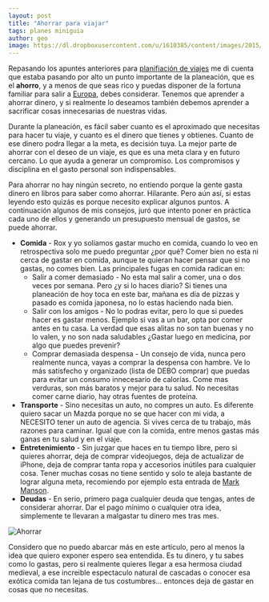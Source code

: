 ```yaml
---
layout: post
title: "Ahorrar para viajar"
tags: planes miniguia
author: geo
image: https://dl.dropboxusercontent.com/u/1610385/content/images/2015/03/ahorrar.jpg
---
```

Repasando los apuntes anteriores para [planifiación de viajes](/planeacion-de-viaje-101/) me di cuenta que estaba pasando por alto un punto importante de la planeación, que es el **ahorro**, y a menos de que seas rico y puedas disponer de la fortuna familiar para salir a [Europa](/tag/europa), debes considerar. Tenemos que aprender a ahorrar dinero, y si realmente lo deseamos también debemos aprender a sacrificar cosas innecesarias de nuestras vidas.

Durante la planeación, es fácil saber cuanto es el aproximado que necesitas para hacer tu viaje, y cuanto es el dinero que tienes y obtienes. Cuanto de ese dinero podra llegar a la meta, es decisión tuya. La mejor parte de ahorrar con el deseo de un viaje, es que es una meta clara y en futuro cercano. Lo que ayuda a generar un compromiso. Los compromisos y disciplina en el gasto personal son indispensables.

Para ahorrar no hay ningún secreto, no entiendo porque la gente gasta dinero en libros para saber como ahorrar. Hilarante. Pero aún así, si estas leyendo esto quizás es porque necesito explicar algunos puntos. A continuación algunos de mis consejos, juró que intento poner en práctica cada uno de ellos y generando un presupuesto mensual de gastos, se puede ahorrar.

* **Comida** - Rox y yo solíamos gastar mucho en comida, cuando lo veo en retrospectiva solo me puedo preguntar ¿por qué? Comer bien no esta ni cerca de gastar en comida, aunque te quieran hacer pensar que si no gastas, no comes bien. Las principales fugas en comida radican en:
	* Salir a comer demasiado - No esta mal salir a comer, una o dos veces por semana. Pero ¿y si lo haces diario? Si tienes una planeación de hoy toca en este bar, mañana es día de pizzas y pasado es comida japonesa, no lo estas haciendo nada bien.
    * Salir con los amigos - No lo podras evitar, pero lo que si puedes hacer es gastar menos. Ejemplo si vas a un bar, opta por comer antes en tu casa. La verdad que esas alitas no son tan buenas y no lo valen, y no son nada saludables ¿Gastar luego en medicina, por algo que puedes prevenir?
    * Comprar demasiada despensa - Un consejo de vida, nunca pero realmente nunca, vayas a comprar la despensa con hambre. Ve lo más satisfecho y organizado (lista de DEBO comprar) que puedas para evitar un consumo innecesario de calorías. Come mas verduras, son más baratos y mejor para tu salud. No necesitas comer carne diario, hay otras fuentes de proteína.
* **Transporte** - Sino necesitas un auto, no compres un auto. Es diferente quiero sacar un Mazda porque no se que hacer con mi vida, a NECESITO tener un auto de agencia. Si vives cerca de tu trabajo, más razones para caminar. Igual que con la comida, entre menos gastas más ganas en tu salud y en el viaje.
* **Entretenimiento** - Sin juzgar que haces en tu tiempo libre, pero si quieres ahorrar, deja de comprar videojuegos, deja de actualizar de iPhone, deja de comprar tanta ropa y accesorios inútiles para cualquier cosa. Tener muchas cosas no tiene sentido y solo te aleja bastante de lograr alguna meta, recomiendo por ejemplo esta entrada de [Mark Manson](http://markmanson.net/minimalism).
* **Deudas** - En serio, primero paga cualquier deuda que tengas, antes de considerar ahorrar. Dar el pago mínimo o cualquier otra idea, simplemente te llevaran a malgastar tu dinero mes tras mes. 

![Ahorrar](https://dl.dropboxusercontent.com/u/1610385/content/images/2015/03/ahorrar.jpg)

Considero que no puedo abarcar más en este artículo, pero al menos la idea que quiero exponer espero sea entendida. Es tu dinero, y tu sabes como lo gastas, pero si realmente quieres llegar a esa hermosa ciudad medieval, a ese increible espectaculo natural de cascadas o conocer esa exótica comida tan lejana de tus costumbres... entonces deja de gastar en cosas que no necesitas.
